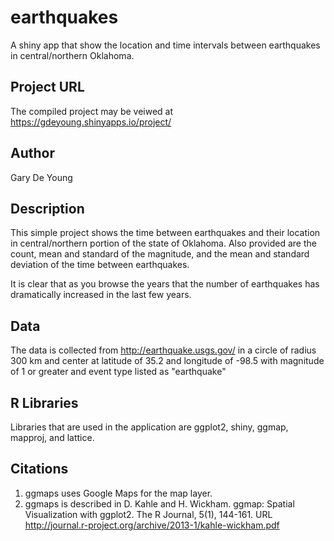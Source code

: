 # earthquakes
A shiny app that show the location and time intervals between earthquakes in central/northern Oklahoma.

## Project URL
The compiled project may be veiwed at https://gdeyoung.shinyapps.io/project/
## Author
Gary De Young

## Description
This simple project shows the time between earthquakes and their location in 
central/northern portion of the state of Oklahoma. Also provided are the count, 
mean and standard of the magnitude, and the mean and standard deviation of the 
time between earthquakes. 

It is clear that as you browse the years that the number of earthquakes has 
dramatically increased in the last few years.

## Data
The data is collected from http://earthquake.usgs.gov/ in a circle of radius 300 
km and center at latitude of 35.2 and longitude of -98.5 with magnitude of 1 or 
greater and event type listed as "earthquake"


## R Libraries
Libraries that are used in the application are ggplot2, shiny, ggmap, mapproj, 
and lattice.

## Citations
1. ggmaps uses Google Maps for the map layer.
2. ggmaps is described in D. Kahle and H. Wickham. ggmap: Spatial Visualization with ggplot2. The R Journal, 5(1), 144-161. URL http://journal.r-project.org/archive/2013-1/kahle-wickham.pdf


